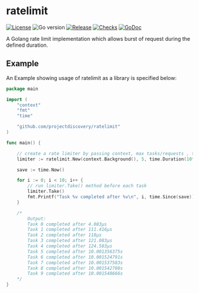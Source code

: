 # ratelimit

[![License](https://img.shields.io/github/license/projectdiscovery/ratelimit)](LICENSE.md)
![Go version](https://img.shields.io/github/go-mod/go-version/projectdiscovery/ratelimit?filename=go.mod)
[![Release](https://img.shields.io/github/release/projectdiscovery/ratelimit)](https://github.com/projectdiscovery/ratelimit/releases/)
[![Checks](https://github.com/projectdiscovery/ratelimit/actions/workflows/build-test.yml/badge.svg)](https://github.com/projectdiscovery/ratelimit/actions/workflows/build-test.yml)
[![GoDoc](https://pkg.go.dev/badge/projectdiscovery/ratelimit)](https://pkg.go.dev/github.com/projectdiscovery/ratelimit)

A Golang rate limit implementation which allows burst of request during the defined duration.

## Example

An Example showing usage of ratelimit as a library is specified below:

```go
package main

import (
	"context"
	"fmt"
	"time"

	"github.com/projectdiscovery/ratelimit"
)

func main() {

	// create a rate limiter by passing context, max tasks/requests , time interval
	limiter := ratelimit.New(context.Background(), 5, time.Duration(10*time.Second))

	save := time.Now()

	for i := 0; i < 10; i++ {
		// run limiter.Take() method before each task
		limiter.Take()
		fmt.Printf("Task %v completed after %v\n", i, time.Since(save))
	}

	/*
		Output:
		Task 0 completed after 4.083µs
		Task 1 completed after 111.416µs
		Task 2 completed after 118µs
		Task 3 completed after 121.083µs
		Task 4 completed after 124.583µs
		Task 5 completed after 10.001356375s
		Task 6 completed after 10.001524791s
		Task 7 completed after 10.001537583s
		Task 8 completed after 10.001542708s
		Task 9 completed after 10.001548666s
	*/
}
```
